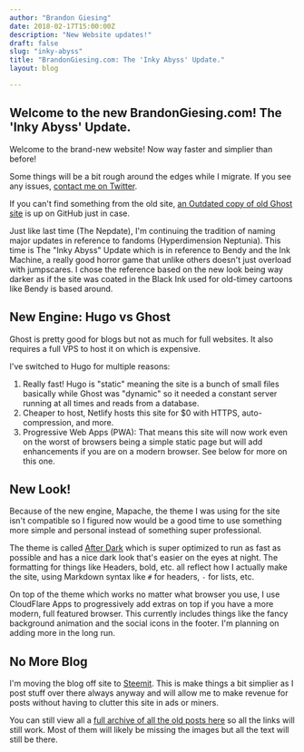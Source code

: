 ```yaml
---
author: "Brandon Giesing"
date: 2018-02-17T15:00:00Z
description: "New Website updates!"
draft: false
slug: "inky-abyss"
title: "BrandonGiesing.com: The 'Inky Abyss' Update."
layout: blog

---
```


## Welcome to the new BrandonGiesing.com! The 'Inky Abyss' Update.

Welcome to the brand-new website! Now way faster and simplier than before!

Some things will be a bit rough around the edges while I migrate. If you see any issues, [contact me on Twitter](https://twitter.com/BrandonGiesing).

If you can't find something from the old site, [an Outdated copy of old Ghost site](https://bgiesing.github.io/ghost-backup) is up on GitHub just in case.

Just like last time (The Nepdate), I'm continuing the tradition of naming major updates in reference to fandoms (Hyperdimension Neptunia). This time is The "Inky Abyss" Update which is in reference to Bendy and the Ink Machine, a really good horror game that unlike others doesn't just overload with jumpscares. I chose the reference based on the new look being way darker as if the site was coated in the Black Ink used for old-timey cartoons like Bendy is based around.

## New Engine: Hugo vs Ghost

Ghost is pretty good for blogs but not as much for full websites. It also requires a full VPS to host it on which is expensive.

I've switched to Hugo for multiple reasons:

1. Really fast! Hugo is "static" meaning the site is a bunch of small files basically while Ghost was "dynamic" so it needed a constant server running at all times and reads from a database.
2. Cheaper to host, Netlify hosts this site for $0 with HTTPS, auto-compression, and more.
3. Progressive Web Apps (PWA): That means this site will now work even on the worst of browsers being a simple static page but will add enhancements if you are on a modern browser. See below for more on this one.

## New Look!

Because of the new engine, Mapache, the theme I was using for the site isn't compatible so I figured now would be a good time to use something more simple and personal instead of something super professional.

The theme is called [After Dark](https://github.com/comfusion/after-dark) which is super optimized to run as fast as possible and has a nice dark look that's easier on the eyes at night. The formatting for things like Headers, bold, etc. all reflect how I actually make the site, using Markdown syntax like `#` for headers, `-` for lists, etc.

On top of the theme which works no matter what browser you use, I use CloudFlare Apps to progressively add extras on top if you have a more modern, full featured browser. This currently includes things like the fancy background animation and the social icons in the footer. I'm planning on adding more in the long run.

## No More Blog

I'm moving the blog off site to [Steemit](https://steemit.com/@brandongiesing). This is make things a bit simplier as I post stuff over there always anyway and will allow me to make revenue for posts without having to clutter this site in ads or miners.

You can still view all a [full archive of all the old posts here](/post/) so all the links will still work. Most of them will likely be missing the images but all the text will still be there.
